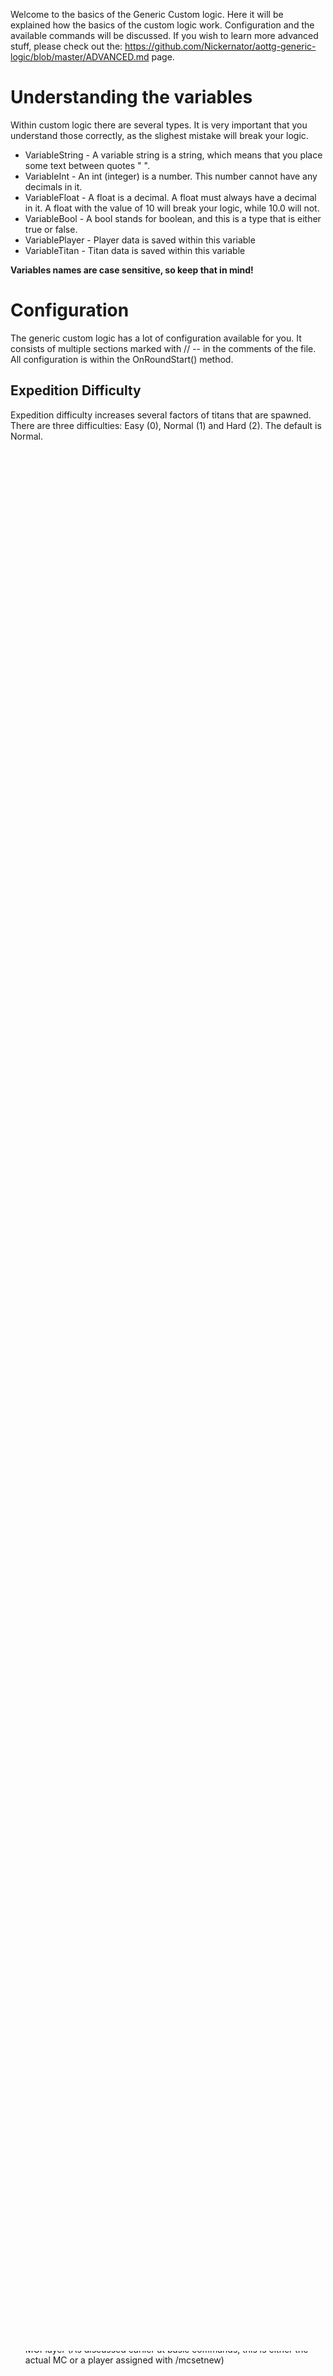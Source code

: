 Welcome to the basics of the Generic Custom logic. Here it will be explained how the basics of the custom logic work. Configuration and the available commands will be discussed. If you wish to learn more advanced stuff, please check out the: https://github.com/Nickernator/aottg-generic-logic/blob/master/ADVANCED.md page.

# Understanding the variables

Within custom logic there are several types. It is very important that you understand those correctly, as the slighest mistake will break your logic.

* VariableString - A variable string is a string, which means that you place some text between quotes " ".
* VariableInt - An int (integer) is a number. This number cannot have any decimals in it.
* VariableFloat - A float is a decimal. A float must always have a decimal in it. A float with the value of 10 will break your logic, while 10.0 will not.
* VariableBool - A bool stands for boolean, and this is a type that is either true or false.
* VariablePlayer - Player data is saved within this variable
* VariableTitan - Titan data is saved within this variable

**Variables names are case sensitive, so keep that in mind!**

# Configuration

The generic custom logic has a lot of configuration available for you. It consists of multiple sections marked with // -- in the comments of the file. All configuration is within the OnRoundStart() method.


## Expedition Difficulty

Expedition difficulty increases several factors of titans that are spawned. There are three difficulties: Easy (0), Normal (1) and Hard (2). The default is Normal.

These factors are: Titan Health, Speed, Regen Speed, Regen Limit, Amount of titans that are spawned and the view distance of titans. With difficulty normal, the settings defined as in the configuration are used. With Easy and Hard, some factors are applied.

The variables have a number behind their name, this number represents the difficulty.
HealthFactor0, 0.4 means that titans on Easy Difficulty only have 40% of their normal HP
HealthFactor2, 1.5 means that ttans on Hard Difficulty have 50% extra HP.

## Toggable settings

Toggable settings are settings that can be enabled / disabled while you are within game. You can modify these however to change their default value.

* EnablePlayerScaling - Player scaling is an advanced technique that increases the amount of titans based on the total amount of players
* EnableRandomTitanAnimation - Within the latest Expedition Mod update, it became possible to modify the animation speed of titans. With enabling this setting, every titan will have a random animation speed.
* EnableRandomTitanSpeed - With this setting enabled, titans will have a randomized speed instead of a fixed one
* EnableRandomTitanSkins - Titans will have a random body & eye skin combination. It's recommended to enable this feature as it allows unique titans
* EnableTitanHealth - With this setting titans will have health.
* EnableTitanRegeneration - In combination with Health enabled, if a titan loses health, it will regenerate it's health back until a fixed amount.
* EnableTitanViewDistance - This enables titan view distance. It's only of use if you don't play on wave modes.

## Start message

At start message you can define some messages that you want to show to your players. A welcome message, map and logic version as well with some credits are often placed here.

## Timer message

These values influence the /timer and /start message. Every second, a message get's displayed in order of lowest to highest.

## Titan Settings

Within the configuration, the most settings are ofcourse related to the titans.

* TITAN TYPE: 0 = normie, 1 = abby, 2 = jumper, 3 = crawler, 4 = punk
* TITAN CLASS: 0 = small, 1 = medium, 2 = large, 3 = extreme

TitanTypeX = The chance that this titan type spawns
TitanClass_ChanceX = the chance for this class to spawn

*After the following variables is a numer. This number represents the titan class*
* Min size = the minumun size of this titan class
* Max size = the maximun size of this titan class
* HP Min = the minumun HP this class has
* HP Max = the maximun HP this class has
* Speed Min = Randomize how much less speed this class can have
* Speed Max = Randomize how much more speed this class can have
* Regen limit = the max HP this titan class can regenerate to
* Regen ticks = the amount of HP this titan class will regenarate per second
* Min Animation = the minumun Animation Speed this class has
* Max Animation = the maximun Animation Speed this class has
* View Distance = the view distance this class has

**Using a dot as a variable is not allowed. Instead use \[d\] where a dot is required**
*Hair skins are not supported within the Expedition Mod* 
* TitanSkins = The total amount of titan body skins you are using + 1
* TitanEyes = The total amount of titan eye skins you are using + 1
* Titan eye = A random eye skin that may be chosen
* Titan skin = A random body skin that may be chosen

* TitanSpeed: Titan speed is calculated with the formula: speed = size \* TitanSpeedX \+ TitanSpeedZ. It's not recommended to change these settings as they are AoTTG's defaults. The final number represents the type.

## Score variables
Score variables variables influence the /score command its score.

## Player Scaling

PlayerFactorX = A factor that changes the amount of titans that are spawned.\n

* Small: Less than 10 players
* Medium: 10 till 15 players
* Large: 15 till 20 players
* Extreme: 20+ players

## Other configuration
Below this setting are other variables defined. You should not touch those as they are used by the custom logic itself. Don't change any of those as there will be side effects!

# Commands

At this section the basic commands available will be briefly described.

## Help commands

* /com = With /com you will get an overview of all available commands, together with other help commands
* /hoption = This command will display the available option (toggable settings) commands
* /hrevive = This command will display all available revive commands
* /htitan = This command will display all available titan commands
* /hregion = This command will display the available dynamic region commands

## Basic commands

* /mcset = With the MC set, you will set the MCPlayer variable back to the actual MC.
* /setnewmc = When the MC dies, it is recommended that you will execute this command. It assigns the "MCPlayer" variable to another player. When you do this, you can still make use of all the dynamic region and revive commands. Use /mcset to make the actual MC, the MCPlayer again.
* /start = This command will do a 10s countdown, together with resetting all the score values. Without using this command once the scores won't work.
* /timer = This command will do a 10s countdown, but without resetting all the score values.
* /stats = This command displays all the stats that happened so far: total kills, revives and the time in seconds
* /score = This command calculates a score based on the stats.

## Option Commands

With option commands you can change any of the toggable settings that we discussed earlier at the configuration. These commands work with a toggle, so by using it you either enable/disable the setting.

* /coption = This command will display a list of the current toggable settings
* /setexpeditiondifficulty0 = This command will set the expedition difficulty to Easy
* /setexpeditiondifficulty1 = This command will set the expedition difficulty to Normal
* /setexpeditiondifficulty2 = This command will set the expedition difficulty to Hard
* /tplayerscaling = This command will toggle the player scaling
* /tanim = This command will toggle the random titan animation
* /tspeed = This command will toggle random titan speed
* /tskin = This command will toggle the titan skins
* /thealth = This command will toggle titan health
* /tregen = This command will toggle titan health regeneration
* /tview = This command will toggle titan view distance

## Revive commands

Revive commands all you to dynamically revive players. You don't need to setup regions anymore thanks to this system.

* /setrev - This command sets a revive point at the current location of the MCPlayer (As discussed earlier at basic commands, this is either the actual MC or a player assigned with /mcsetnew)
